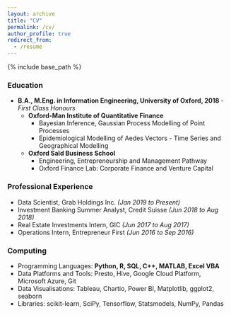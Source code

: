 ```yaml
---
layout: archive
title: "CV"
permalink: /cv/
author_profile: true
redirect_from:
  - /resume
---
```


{% include base_path %}

### Education
* **B.A., M.Eng. in Information Engineering, University of Oxford, 2018** - *First Class Honours*
  * **Oxford-Man Institute of Quantitative Finance**
    * Bayesian Inference, Gaussian Process Modelling of Point Processes
    * Epidemiological Modelling of Aedes Vectors - Time Series and Geographical Modelling
  * **Oxford Saïd Business School**
    * Engineering, Entrepreneurship and Management Pathway
    * Oxford Finance Lab: Corporate Finance and Venture Capital
    

### Professional Experience
* Data Scientist, Grab Holdings Inc. *(Jan 2019 to Present)*
* Investment Banking Summer Analyst, Credit Suisse *(Jun 2018 to Aug 2018)*
* Real Estate Investments Intern, GIC *(Jun 2017 to Aug 2017)*
* Operations Intern, Entrepreneur First *(Jun 2016 to Sep 2016)*

### Computing
* Programming Languages: **Python, R, SQL, C++, MATLAB, Excel VBA**
* Data Platforms and Tools: Presto, Hive, Google Cloud Platform, Microsoft Azure, Git
* Data Visualisations: Tableau, Chartio, Power BI, Matplotlib, ggplot2, seaborn
* Libraries: scikit-learn, SciPy, Tensorflow, Statsmodels, NumPy, Pandas
